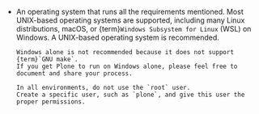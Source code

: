 -   An operating system that runs all the requirements mentioned.
    Most UNIX-based operating systems are supported, including many Linux distributions, macOS, or {term}`Windows Subsystem for Linux` (WSL) on Windows.
    A UNIX-based operating system is recommended.

    ```{important}
    Windows alone is not recommended because it does not support {term}`GNU make`.
    If you get Plone to run on Windows alone, please feel free to document and share your process.
    ```

    ```{warning}
    In all environments, do not use the `root` user.
    Create a specific user, such as `plone`, and give this user the proper permissions.
    ```
